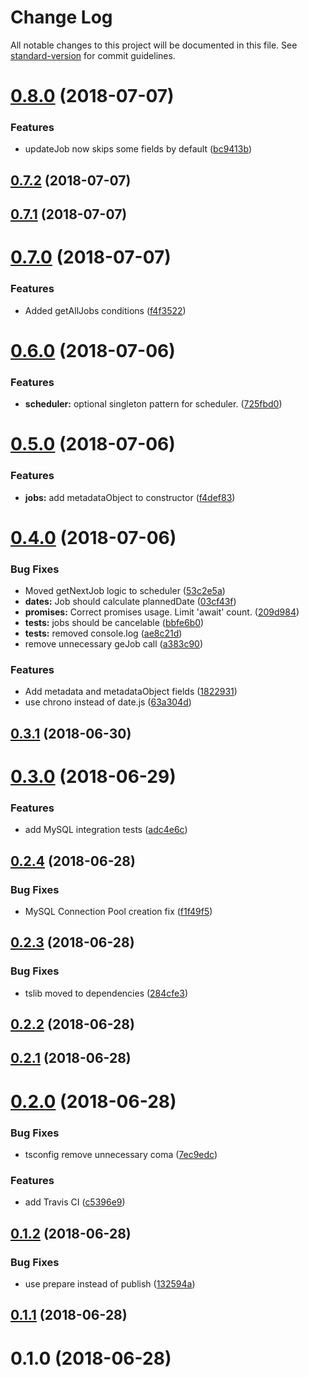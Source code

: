 # Change Log

All notable changes to this project will be documented in this file. See [standard-version](https://github.com/conventional-changelog/standard-version) for commit guidelines.

<a name="0.8.0"></a>
# [0.8.0](https://github.com/robertmeisner/atom-jobs/compare/v0.7.2...v0.8.0) (2018-07-07)


### Features

* updateJob now skips some fields by default ([bc9413b](https://github.com/robertmeisner/atom-jobs/commit/bc9413b))



<a name="0.7.2"></a>
## [0.7.2](https://github.com/robertmeisner/atom-jobs/compare/v0.7.1...v0.7.2) (2018-07-07)



<a name="0.7.1"></a>
## [0.7.1](https://github.com/robertmeisner/atom-jobs/compare/v0.7.0...v0.7.1) (2018-07-07)



<a name="0.7.0"></a>
# [0.7.0](https://github.com/robertmeisner/atom-jobs/compare/v0.6.0...v0.7.0) (2018-07-07)


### Features

* Added getAllJobs conditions ([f4f3522](https://github.com/robertmeisner/atom-jobs/commit/f4f3522))



<a name="0.6.0"></a>
# [0.6.0](https://github.com/robertmeisner/atom-jobs/compare/v0.5.0...v0.6.0) (2018-07-06)


### Features

* **scheduler:** optional singleton pattern for scheduler. ([725fbd0](https://github.com/robertmeisner/atom-jobs/commit/725fbd0))



<a name="0.5.0"></a>
# [0.5.0](https://github.com/robertmeisner/atom-jobs/compare/v0.4.0...v0.5.0) (2018-07-06)


### Features

* **jobs:** add metadataObject to constructor ([f4def83](https://github.com/robertmeisner/atom-jobs/commit/f4def83))



<a name="0.4.0"></a>
# [0.4.0](https://github.com/robertmeisner/atom-jobs/compare/v0.3.1...v0.4.0) (2018-07-06)


### Bug Fixes

* Moved getNextJob logic to scheduler ([53c2e5a](https://github.com/robertmeisner/atom-jobs/commit/53c2e5a))
* **dates:**   Job should calculate plannedDate ([03cf43f](https://github.com/robertmeisner/atom-jobs/commit/03cf43f))
* **promises:** Correct promises usage. Limit 'await' count. ([209d984](https://github.com/robertmeisner/atom-jobs/commit/209d984))
* **tests:** jobs should be cancelable ([bbfe6b0](https://github.com/robertmeisner/atom-jobs/commit/bbfe6b0))
* **tests:** removed console.log ([ae8c21d](https://github.com/robertmeisner/atom-jobs/commit/ae8c21d))
* remove unnecessary geJob call ([a383c90](https://github.com/robertmeisner/atom-jobs/commit/a383c90))


### Features

* Add metadata and metadataObject fields ([1822931](https://github.com/robertmeisner/atom-jobs/commit/1822931))
* use chrono instead of date.js ([63a304d](https://github.com/robertmeisner/atom-jobs/commit/63a304d))



<a name="0.3.1"></a>
## [0.3.1](https://github.com/robertmeisner/atom-jobs/compare/v0.3.0...v0.3.1) (2018-06-30)



<a name="0.3.0"></a>
# [0.3.0](https://github.com/robertmeisner/atom-jobs/compare/v0.2.4...v0.3.0) (2018-06-29)


### Features

* add MySQL integration tests ([adc4e6c](https://github.com/robertmeisner/atom-jobs/commit/adc4e6c))



<a name="0.2.4"></a>
## [0.2.4](https://github.com/robertmeisner/atom-jobs/compare/v0.2.3...v0.2.4) (2018-06-28)


### Bug Fixes

* MySQL Connection Pool  creation fix ([f1f49f5](https://github.com/robertmeisner/atom-jobs/commit/f1f49f5))



<a name="0.2.3"></a>
## [0.2.3](https://github.com/robertmeisner/atom-jobs/compare/v0.2.2...v0.2.3) (2018-06-28)


### Bug Fixes

* tslib moved to dependencies ([284cfe3](https://github.com/robertmeisner/atom-jobs/commit/284cfe3))



<a name="0.2.2"></a>
## [0.2.2](https://github.com/robertmeisner/atom-jobs/compare/v0.2.1...v0.2.2) (2018-06-28)



<a name="0.2.1"></a>
## [0.2.1](https://github.com/robertmeisner/atom-jobs/compare/v0.2.0...v0.2.1) (2018-06-28)



<a name="0.2.0"></a>
# [0.2.0](https://github.com/robertmeisner/atom-jobs/compare/v0.1.2...v0.2.0) (2018-06-28)


### Bug Fixes

* tsconfig remove unnecessary coma ([7ec9edc](https://github.com/robertmeisner/atom-jobs/commit/7ec9edc))


### Features

* add Travis CI ([c5396e9](https://github.com/robertmeisner/atom-jobs/commit/c5396e9))



<a name="0.1.2"></a>
## [0.1.2](https://github.com/robertmeisner/atom-jobs/compare/v0.1.1...v0.1.2) (2018-06-28)


### Bug Fixes

* use prepare instead of publish ([132594a](https://github.com/robertmeisner/atom-jobs/commit/132594a))



<a name="0.1.1"></a>
## [0.1.1](https://github.com/robertmeisner/atom-jobs/compare/v0.1.0...v0.1.1) (2018-06-28)



<a name="0.1.0"></a>
# 0.1.0 (2018-06-28)
